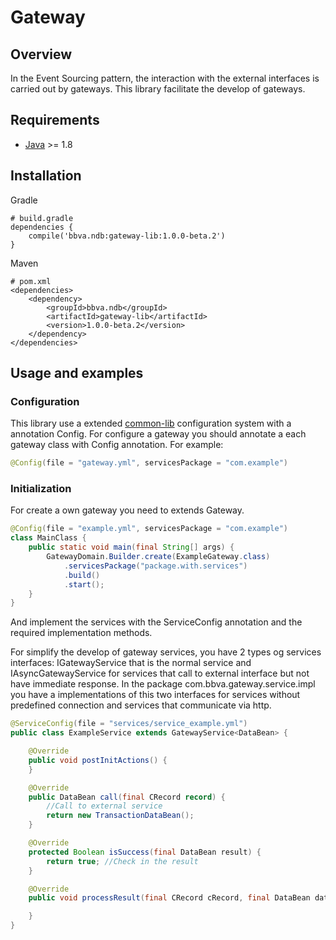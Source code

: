 Gateway
==================

## Overview

In the Event Sourcing pattern, the interaction with the external interfaces is carried out by gateways. This library facilitate the develop of gateways.

## Requirements

* [Java](https://www.java.com) >= 1.8

## Installation

Gradle
```text/plain
# build.gradle
dependencies {
	compile('bbva.ndb:gateway-lib:1.0.0-beta.2')
}
```

Maven
```text/plain
# pom.xml
<dependencies>
    <dependency>
        <groupId>bbva.ndb</groupId>
        <artifactId>gateway-lib</artifactId>
        <version>1.0.0-beta.2</version>
    </dependency>
</dependencies>
```

## Usage and examples

### Configuration

This library use a extended [common-lib](../archer-common-lib/README.md) configuration system with a annotation Config. For configure a gateway you should annotate a each gateway class with Config annotation. For example:
```java
@Config(file = "gateway.yml", servicesPackage = "com.example")
```

### Initialization

For create a own gateway you need to extends Gateway.
```java
@Config(file = "example.yml", servicesPackage = "com.example")
class MainClass {
    public static void main(final String[] args) { 
        GatewayDomain.Builder.create(ExampleGateway.class)
            .servicesPackage("package.with.services")
            .build()
            .start();
    }
}
```
And implement the services with the ServiceConfig annotation and the required implementation methods.

For simplify the develop of gateway services, you have 2 types og services interfaces: IGatewayService that is the normal service and IAsyncGatewayService for services that call to external interface but not have immediate response.
In the package com.bbva.gateway.service.impl you have a implementations of this two interfaces for services without predefined connection and services that communicate via http.
```java
@ServiceConfig(file = "services/service_example.yml")
public class ExampleService extends GatewayService<DataBean> {

    @Override
    public void postInitActions() {
    }

    @Override
    public DataBean call(final CRecord record) {
        //Call to external service
        return new TransactionDataBean();
    }

    @Override
    protected Boolean isSuccess(final DataBean result) {
        return true; //Check in the result
    }

    @Override
    public void processResult(final CRecord cRecord, final DataBean dataBean) {

    }
}
```
